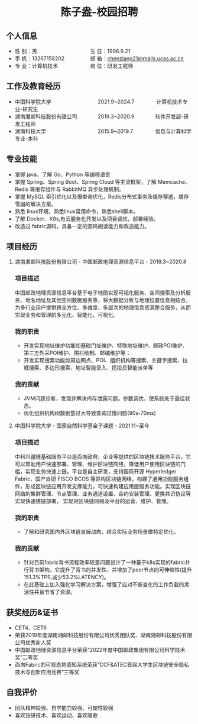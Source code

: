  <center>
     <h1>陈子盎-校园招聘</h1>
 </center>

## 个人信息 

* 性 别：男&emsp;&emsp;&emsp;&emsp;&emsp;&emsp;&emsp;&emsp;&emsp;&emsp;&nbsp;生 日：1996.9.21  
* 手 机：13267158202&emsp;&emsp;&emsp;&emsp;&ensp;&ensp;邮 箱：chenziang21@mails.ucas.ac.cn    
* 专 业：计算机技术&emsp;&emsp;&emsp;&emsp;&emsp;&emsp;&nbsp;岗 位：研发工程师

## 工作及教育经历

* 中国科学院大学&emsp;&emsp;&emsp;&emsp;&emsp;&emsp;&emsp;&emsp;&emsp;2021.9~2024.7&emsp;&emsp;&emsp;&emsp; 计算机技术专业-研究生 
* 湖南湘邮科技股份有限公司&emsp;&emsp;&emsp;&emsp;2019.3~2020.9&emsp;&emsp;&emsp;&emsp;软件开发部-研发工程师               
* 湖南科技大学&emsp;&emsp;&emsp;&emsp;&emsp;&emsp;&emsp;&emsp;&emsp;&emsp;2015.9~2019.7&emsp;&emsp;&emsp;&emsp; 信息与计算科学专业-本科  

## 专业技能

* 掌握 java、了解 Go、Python 等编程语言
* 掌握 Spring、Spring Boot、Spring Cloud 等主流框架，了解 Memcache、Redis 等缓存组件与 RabbitMQ 异步处理机制。
* 掌握 MySQL 索引优化以及慢查询优化，Redis分布式事务及缓存穿透，缓存雪崩的解决方案。
* 熟悉 linux环境，熟悉linux常用命令，熟悉shell脚本。
* 了解 Docker、K8s,有云服务化开发以及项目调优，部署经验。
* 改造过 fabric源码，具备一定的源码阅读能力和改造能力。

## 项目经历

1. 湖南湘邮科技股份有限公司 - 中国邮政地理资源信息平台  - 2019.3~2020.8
   ### 项目描述
   中国邮政地理资源信息平台基于电子地图实现可视化服务、空间搜索及分析服务、地名地址及其他空间数据服务等，将大数据分析与地理位置信息相结合，为多行业用户提供跨全方位、多维度、多层次的地理信息资源整合服务，从而实现业务和管理的多元化、智能化、可视化。
   ### 我的职责 
    * 开发实现地址维护功能如基础门址维护、特殊地址维护、邮政POI维护、第三方外采POI维护、围栏绘制、邮编维护等；
    * 开发实现搜索功能如周边网点、POI、组织机构等搜索、关键字搜索、拉框搜索、多边形搜索、地址智能录入、揽投员智能派单等
   ### 我的贡献
    * JVM问题诊断，发现并解决内存泄露问题。参数调优，使系统处于最佳状态。
    * 优化组织机构树数据量过大导致查询过慢问题(90s-70ms)

3. 中国科学院大学 - 国家自然科学基金子课题  - 2021.11~至今
   ### 项目描述
   中科兴疆链基础服务平台是面向政府、企业等提供的区块链技术服务平台，它可以帮助用户快速部署、管理、维护区块链网络，降低用户使用区块链的门槛，实现业务快速上链。平台是自主研发，支持国际开源 Hyperledger Fabric、国产自研 FISCO BCOS 等异构区块链网络，构建了通用功能服务组件，形成区块链应用开发支撑能力，可快速构建应用层服务功能。实现区块链网络的集群管理、节点管理、业务通道设置、合约安装管理、更换共识协议等实现快速建链部署，
实现对区块链网络及平台的运营、维护、管理。
   ### 我的职责 
   * 了解和研究国内外区块链发展动向，结合实际业务场景做特定优化。
   ### 我的贡献 
    * 针对目前fabric背书流程效率较差问题设计了一种基于k8s实现的fabric并行背书架构，它提升了背书的并发性，并增加了peer节点的可伸缩性(提升151.3%TPS,减少53.2%LATENCY)。
    * 在此基础上加入强化学习解决方案，增强了应对不断变化的工作负载的灵活性并且节省了资源。

## 获奖经历&证书
* CET4、CET6
* 荣获2019年度湖南湘邮科技股份有限公司优秀团队奖、湖南湘邮科技股份有限公司优秀新人奖
* 中国邮政地理资源信息平台荣获“2022年度中国邮政集团有限公司科学技术奖”二等奖
* 面向Fabric的可视态势感知系统荣获“CCF&ATEC首届大学生区块链安全隐私技术与创新应用竞赛”三等奖

## 自我评价 
* 团队精神较强、自学能力较强、可塑性较强
* 喜欢钻研技术、喜欢运动、喜欢唱歌 

